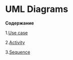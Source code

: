 # UML Diagrams

**Содержание**

1.[Use case](https://github.com/KevinPozitive/client-server-application-requirements/tree/master/Диаграммы/Use%20case)

2.[Activity](https://github.com/KevinPozitive/client-server-application-requirements/tree/master/Диаграммы/Activity)

3.[Sequence](https://github.com/KevinPozitive/client-server-application-requirements/tree/master/Диаграммы/Sequence)
